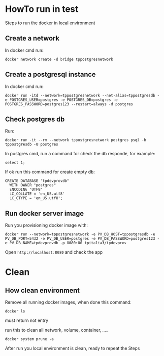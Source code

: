 # HowTo run in test

Steps to run the docker in local environment

## Create a network

In docker cmd run:
```
docker network create -d bridge tppostgresnetwork
```

## Create a postgresql instance

In docker cmd run:
```
docker run -itd --network=tppostgresnetwork --net-alias=tppostgresdb -e POSTGRES_USER=postgres -e POSTGRES_DB=postgres -e POSTGRES_PASSWORD=postgres123 --restart=always -d postgres
```

## Check postgres db

Run:
```
docker run -it --rm --network tppostgresnetwork postgres psql -h tppostgresdb -U postgres
```

In postgres cmd, run a command for check the db responde, for example:
```
select 1;
```

If ok run this command for create empty db:
```
CREATE DATABASE "tpdevprovdb"
  WITH OWNER "postgres"
  ENCODING 'UTF8'
  LC_COLLATE = 'en_US.utf8'
  LC_CTYPE = 'en_US.utf8';
```

## Run docker server image

Run you provisioning docker image with:
```
docker run --network=tppostgresnetwork -e PV_DB_HOST=tppostgresdb -e PV_DB_PORT=5432 -e PV_DB_USER=postgres -e PV_DB_PASSWORD=postgres123 -e PV_DB_NAME=tpdevprovdb -p 8080:80 tpitalia3/tpdevprov
```

Open `http://localhost:8080` and check the app

# Clean

## How clean environment

Remove all running docker images, when done this command:
```
docker ls
```
must return not entry

run this to clean all network, volume, container, ..._
```
docker system prune -a
```

After run you local environment is clean, ready to repeat the Steps
